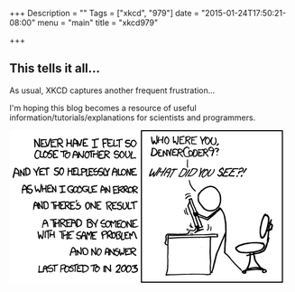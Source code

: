 +++
Description = ""
Tags = ["xkcd", "979"]
date = "2015-01-24T17:50:21-08:00"
menu = "main"
title = "xkcd979"

+++

## This tells it all...

As usual, XKCD captures another frequent frustration...

I'm hoping this blog becomes a resource of useful information/tutorials/explanations for scientists and programmers. 

<img src="/images/xkcd979.png">